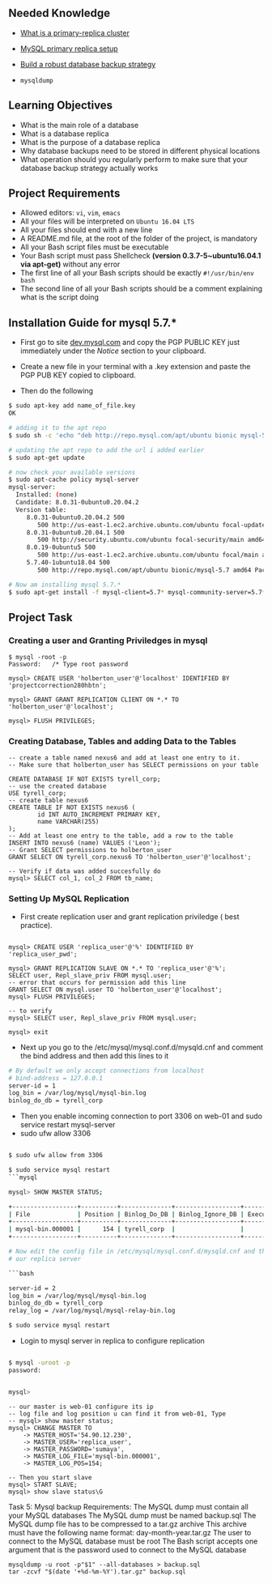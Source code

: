 ## Needed Knowledge

- [What is a primary-replica cluster](https://www.digitalocean.com/community/tutorials/how-to-choose-a-redundancy-plan-to-ensure-high-availability#sql-replication)

- [MySQL primary replica setup](https://www.digitalocean.com/community/tutorials/how-to-set-up-replication-in-mysql)

- [Build a robust database backup strategy](https://www.databasejournal.com/ms-sql/developing-a-sql-server-backup-strategy/)

- `mysqldump`

## Learning Objectives

- What is the main role of a database
- What is a database replica
- What is the purpose of a database replica
- Why database backups need to be stored in different physical locations
- What operation should you regularly perform to make sure that your database backup strategy actually works

## Project Requirements

- Allowed editors: `vi`, `vim`, `emacs`
- All your files will be interpreted on `Ubuntu 16.04 LTS`
- All your files should end with a new line
- A README.md file, at the root of the folder of the project, is mandatory
- All your Bash script files must be executable
- Your Bash script must pass Shellcheck __(version 0.3.7-5~ubuntu16.04.1 via apt-get)__ without any error
- The first line of all your Bash scripts should be exactly `#!/usr/bin/env bash`
- The second line of all your Bash scripts should be a comment explaining what is the script doing

## Installation Guide for mysql 5.7.*

- First go to site [dev.mysql.com](https://dev.mysql.com/doc/refman/5.7/en/checking-gpg-signature.html) and copy the PGP PUBLIC KEY just immediately under the _Notice_ section to your clipboard.

- Create a new file in your terminal with a .key extension and paste the PGP PUB KEY copied to clipboard.
- Then do the following

```bash
$ sudo apt-key add name_of_file.key
OK

# adding it to the apt repo
$ sudo sh -c 'echo "deb http://repo.mysql.com/apt/ubuntu bionic mysql-5.7" >> /etc/apt/sources.list.d/mysql.list'

# updating the apt repo to add the url i added earlier
$ sudo apt-get update

# now check your available versions
$ sudo apt-cache policy mysql-server
mysql-server:
  Installed: (none)
  Candidate: 8.0.31-0ubuntu0.20.04.2
  Version table:
     8.0.31-0ubuntu0.20.04.2 500
        500 http://us-east-1.ec2.archive.ubuntu.com/ubuntu focal-updates/main amd64 Packages
     8.0.31-0ubuntu0.20.04.1 500
        500 http://security.ubuntu.com/ubuntu focal-security/main amd64 Packages
     8.0.19-0ubuntu5 500
        500 http://us-east-1.ec2.archive.ubuntu.com/ubuntu focal/main amd64 Packages
     5.7.40-1ubuntu18.04 500
        500 http://repo.mysql.com/apt/ubuntu bionic/mysql-5.7 amd64 Packages

# Now am installing mysql 5.7.*
$ sudo apt-get install -f mysql-client=5.7* mysql-community-server=5.7* mysql-server=5.7* -y
```
## Project Task

### Creating a user and Granting Priviledges in mysql
```mysql
$ mysql -root -p
Password:	/* Type root password

mysql> CREATE USER 'holberton_user'@'localhost' IDENTIFIED BY 'projectcorrection280hbtn';

mysql> GRANT GRANT REPLICATION CLIENT ON *.* TO 'holberton_user'@'localhost';

mysql> FLUSH PRIVILEGES;
```

### Creating Database, Tables and adding Data to the Tables

```-- Create a database named tyrell_corp
-- create a table named nexus6 and add at least one entry to it.
-- Make sure that holberton_user has SELECT permissions on your table

CREATE DATABASE IF NOT EXISTS tyrell_corp;
-- use the created database
USE tyrell_corp;
-- create table nexus6
CREATE TABLE IF NOT EXISTS nexus6 (
        id INT AUTO_INCREMENT PRIMARY KEY,
        name VARCHAR(255)
);
-- Add at least one entry to the table, add a row to the table
INSERT INTO nexus6 (name) VALUES ('Leon');
-- Grant SELECT permissions to holberton_user
GRANT SELECT ON tyrell_corp.nexus6 TO 'holberton_user'@'localhost';

-- Verify if data was added succesfully do
mysql> SELECT col_1, col_2 FROM tb_name;
```

### Setting Up MySQL Replication

- First create replication user and grant replication priviledge ( best practice).

```mysql

mysql> CREATE USER 'replica_user'@'%' IDENTIFIED BY 'replica_user_pwd';

mysql> GRANT REPLICATION SLAVE ON *.* TO 'replica_user'@'%';
SELECT user, Repl_slave_priv FROM mysql.user;
-- error that occurs for permission add this line
GRANT SELECT ON mysql.user TO 'holberton_user'@'localhost';
mysql> FLUSH PRIVILEGES;

-- to verify
mysql> SELECT user, Repl_slave_priv FROM mysql.user;

mysql> exit
```
- Next up you go to the /etc/mysql/mysql.conf.d/mysqld.cnf and comment the bind address and then add this lines to it

```bash
# By default we only accept connections from localhost
# bind-address = 127.0.0.1
server-id = 1
log_bin = /var/log/mysql/mysql-bin.log
binlog_do_db = tyrell_corp
```
- Then you enable incoming connection to port 3306 on web-01 and sudo service restart mysql-server
- sudo ufw allow 3306
```bash

$ sudo ufw allow from 3306

$ sudo service mysql restart
```mysql

mysql> SHOW MASTER STATUS;

+------------------+----------+--------------+------------------+-------------------+
| File             | Position | Binlog_Do_DB | Binlog_Ignore_DB | Executed_Gtid_Set |
+------------------+----------+--------------+------------------+-------------------+
| mysql-bin.000001 |      154 | tyrell_corp  |                  |                   |
+------------------+----------+--------------+------------------+-------------------+

# Now edit the config file in /etc/mysql/mysql.conf.d/mysqld.cnf and then reload mysql-server on web-02
# our replica server

```bash

server-id = 2
log_bin = /var/log/mysql/mysql-bin.log
binlog_do_db = tyrell_corp
relay_log = /var/log/mysql/mysql-relay-bin.log

$ sudo service mysql restart
```

- Login to mysql server in replica to configure replication

```bash

$ mysql -uroot -p
password:


mysql>
```
```mysql
-- our master is web-01 configure its ip
-- log file and log position u can find it from web-01, Type
-- mysql> show master status;
mysql> CHANGE MASTER TO
    -> MASTER_HOST='54.90.12.230',
    -> MASTER_USER='replica_user',
    -> MASTER_PASSWORD='sumaya',
    -> MASTER_LOG_FILE='mysql-bin.000001',
    -> MASTER_LOG_POS=154;

-- Then you start slave
mysql> START SLAVE;
mysql> show slave status\G
```
Task 5: Mysql backup
Requirements:
   The MySQL dump must contain all your MySQL databases
   The MySQL dump must be named backup.sql
   The MySQL dump file has to be compressed to a tar.gz archive
   This archive must have the following name format: day-month-year.tar.gz
   The user to connect to the MySQL database must be root
   The Bash script accepts one argument that is the password used to connect to the MySQL database

```
mysqldump -u root -p"$1" --all-databases > backup.sql
tar -zcvf "$(date '+%d-%m-%Y').tar.gz" backup.sql
```